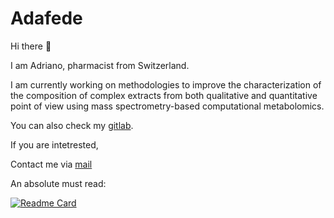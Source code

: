 # Adafede

<!--- 
[![jasineri/gitartwork](gitartwork.svg)](https://github.com/jasineri/gitartwork) 
-->

Hi there 👋

I am Adriano, pharmacist from Switzerland.

I am currently working on methodologies to improve the characterization of the composition of complex extracts from both qualitative and quantitative point of view using mass spectrometry-based computational metabolomics.

You can also check my [gitlab](https://gitlab.com/Adafede).

If you are intetrested,

Contact me via [mail](mailto:rutz@imsb.biol.ethz.ch)

<!--- 
[![Adafede's GitHub stats](https://github-readme-stats.vercel.app/api?username=adafede&count_private=true&show_icons=true)](https://github.com/anuraghazra/github-readme-stats)
-->

<!---
[![Top Langs](https://github-readme-stats.vercel.app/api/top-langs/?username=adafede&layout=compact)](https://github.com/anuraghazra/github-readme-stats)
-->

An absolute must read:

[![Readme Card](https://github-readme-stats.vercel.app/api/pin/?username=lotusnprod&repo=lotus-manuscript&show_owner=true)](https://lotusnprod.github.io/lotus-manuscript/)
